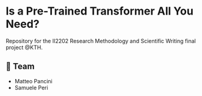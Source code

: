 # Is a Pre-Trained Transformer All You Need?

Repository for the II2202 Research Methodology and Scientific Writing final project @KTH.

## 👤 Team
+ Matteo Pancini
+ Samuele Peri
